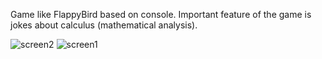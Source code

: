 Game like FlappyBird based on console. Important feature of the game is jokes about calculus (mathematical analysis).

![screen2](https://github.com/maxkimlyk/MatanBird/blob/master/mb2.png)
![screen1](https://github.com/maxkimlyk/MatanBird/blob/master/mb1.png)

